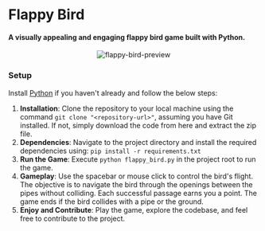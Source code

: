 # Flappy Bird
#### **A visually appealing and engaging flappy bird game built with Python.**

<p align="center">
  <img src="https://github.com/dhyan-s/flappy-bird/assets/106443221/905bff2e-b4fe-4c7d-bfd4-f6de1e7c464b" alt="flappy-bird-preview">
</p>

### Setup
Install [Python](https://www.python.org/downloads/) if you haven't already and follow the below steps:
1. **Installation**: Clone the repository to your local machine using the command `git clone "<repository-url>"`, assuming you have Git installed. If not, simply download the code from here and extract the zip file.
2. **Dependencies**: Navigate to the project directory and install the required dependencies using: `pip install -r requirements.txt`
3. **Run the Game**: Execute `python flappy_bird.py` in the project root to run the game.
4. **Gameplay**: Use the spacebar or mouse click to control the bird's flight. The objective is to navigate the bird through the openings between the pipes without colliding. Each successful passage earns you a point. The game ends if the bird collides with a pipe or the ground.
5. **Enjoy and Contribute**: Play the game, explore the codebase, and feel free to contribute to the project.
